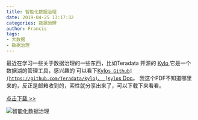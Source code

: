 ```yaml
---
title: 智能化数据治理
date: 2019-04-25 13:17:32
categories: 数据治理
author: Francis
tags:
- 大数据
- 数据治理
---
```


最近在学习一些关于数据治理的一些东西，比如Teradata 开源的
[Kylo](https://kylo.io),它是一个数据湖的管理工具，感兴趣的
可以看下[Kylo`s Github](https://github.com/Teradata/kylo)、
[Kylo`s  Doc](https://kylo.readthedocs.io/en/v0.10.0/)。
我这个PDF不知道哪里来的，反正是邮箱收到的，索性就分享出来了，可以下载下来看看。

[点击下载 >>](http://s-event.cn/EDM/video/IntelligentDataGovernnceForDummies.pdf)

![智能化数据治理](/images/article/datagovernacepdf.png)
